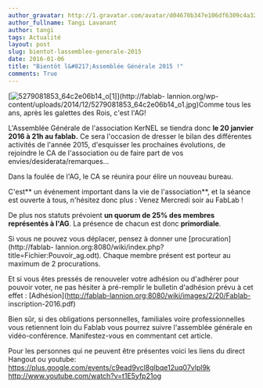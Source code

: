 ```yaml
---
author_gravatar: http://1.gravatar.com/avatar/d04670b347e106df6309c4a3235f00b9?s=96&d=mm&r=g
author_fullname: Tangi Lavanant
author: tangi
tags: Actualité
layout: post
slug: bientot-lassemblee-generale-2015
date: 2016-01-06
title: "Bientôt l&#8217;Assemblée Générale 2015 !"
comments: True
---
```

[![5279081853_64c2e06b14_o\[1\]](http://fablablannion.github.io/images/5279081853_64c2e06b14_o1-300x234.jpg)](http://fablab-
lannion.org/wp-content/uploads/2014/12/5279081853_64c2e06b14_o1.jpg)Comme tous
les ans, après les galettes des Rois, c'est l'AG!

L'Assemblée Générale de l'association KerNEL se tiendra donc **le 20 janvier
2016 à 21h au fablab.** Ce sera l'occasion de dresser le bilan des différentes
activités de l'année 2015, d'esquisser les prochaines évolutions, de rejoindre
le CA de l'association ou de faire part de vos envies/desiderata/remarques…

Dans la foulée de l'AG, le CA se réunira pour élire un nouveau bureau.

C'est** un événement important dans la vie de l'association**, et la séance
est ouverte à tous, n'hésitez donc plus : Venez Mercredi soir au FabLab !

De plus nos statuts prévoient **un quorum de 25% des membres représentés à
l'AG**. La présence de chacun est donc **primordiale**.

Si vous ne pouvez vous déplacer, pensez à donner une
[procuration](http://fablab-
lannion.org:8080/wiki/index.php?title=Fichier:Pouvoir_ag.odt). Chaque membre
présent est porteur au maximum de 2 procurations.

Et si vous êtes pressés de renouveler votre adhésion ou d'adhérer pour pouvoir
voter, ne pas hésiter à pré-remplir le bulletin d'adhésion prévu à cet effet :
[Adhésion](http://fablab-lannion.org:8080/wiki/images/2/20/Fablab-
inscription-2016.pdf)

Bien sûr, si des obligations personnelles, familiales voire professionnelles
vous retiennent loin du Fablab vous pourrez suivre l'assemblée générale en
vidéo-conférence. Manifestez-vous en commentant cet article.

Pour les personnes qui ne peuvent être présentes voici les liens du direct
Hangout ou youtube:  
<https://plus.google.com/events/c9ead9vcl8glbqe12uq07vlpl9k>  
<http://www.youtube.com/watch?v=t1E5yfp21og>




